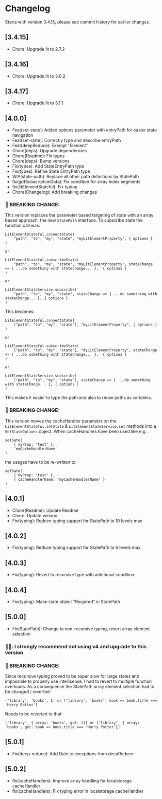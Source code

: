 # Changelog
Starts with version 3.4.15, please see commit history for earlier changes.

## [3.4.15]
- Chore: Upgrade lit to 2.7.2

## [3.4.16]
- Chore: Upgrade lit to 3.0.2

## [3.4.17]
- Chore: Upgrade lit to 3.1.1

## [4.0.0]
- Feat(set-state): Added options parameter with entryPath for easier state navigation
- Feat(set-state): Correctly type and describe entryPath
- Feat(deepReduce): Exempt "Element"
- Chore(deps): Upgrade dependencies
- Chore(Readme): Fix typos
- Chore(deps): Bump versions
- Fix(types): Add StateEntryPath type
- Fix(types): Refine State EntryPath type
- WIP(state-path): Replace all other path definitions by StatePath
- fix(getSubscriptionData): Fix condition for array index segments
- fix(litElementStateful): Fix typing
- Chore(Changelog): Add breaking changes
 
### 🚨 BREAKING CHANGE:
This version replaces the parameter based targeting of state with an array based approach, the new ``StatePath`` interface.
To subscribe state the function call was:
```
LitElementStateful.connectState(
    "path", "to", "my", "state", "myLitElementProperty", { options }
)

or

LitElementStateful.subscribeState(
    "path", "to", "my", "state", "myLitElementProperty", stateChange => { ...do something with stateChange... },  { options }
)

or

LitElementStateService.subscribe(
    "path", "to", "my", "state", stateChange => { ...do something with stateChange... }, { options }
)
```

This becomes:

```
LitElementStateful.connectState(
    ["path", "to", "my", "state"], "myLitElementProperty", { options }
)

or

LitElementStateful.subscribeState(
    ["path", "to", "my", "state"], "myLitElementProperty", stateChange => { ...do something with stateChange... },  { options }
)

or

LitElementStateService.subscribe(
    ["path", "to", "my", "state"], stateChange => { ...do something with stateChange... }, { options }
)
```
This makes it easier to type the path and also to reuse paths as variables.

### 🚨 BREAKING CHANGE:
This version moves the cacheHandler parameter on the ``LitElementStateful.setState`` & ``LitElementStateService.set`` methods into a ``SetStateOptions`` object.
When cacheHandlers have been used like e.g.:
```
setSate(
    { myProp: 'test' }, 
    'myCacheHandlerName'
)
```
the usages have to be re-written to:
```
setSate(
    { myProp: 'test' }, 
    { cacheHandlerName: 'myCacheHandlerName' }
)
```
## [4.0.1]
- Chore(Readme): Update Readme
- Chore: Update version
- Fix(typing): Reduce typing support for StatePath to 10 levels max

## [4.0.2]
- Fix(typing): Reduce typing support for StatePath to 6 levels max

## [4.0.3]
- Fix(typing): Revert to recursive type with additional condition

## [4.0.4]
- Fix(typing): Make state object "Required" in StatePath

## [5.0.0]
- Fix(StatePath): Change to non-recursive typing, revert array element selection

### 🚨🚨: I strongly recommend not using v4 and upgrade to this version

### 🚨 BREAKING CHANGE:
Since recursive typing proved to be super slow for large states and impossible to properly use intellisense, 
I had to revert to multiple function overloads.
As a consequence the StatePath array element selection had to be changed / reverted:
```
['library', 'books', 1] or ['library', 'books', book => book.title === 'Harry Potter']
```
Needs to be reverted to that:
```
['library', { array: 'books', get: 1}] or ['library', { array: 'books', get: book => book.title === 'Harry Potter'}]
```

## [5.0.1]
- Fix(deep-reduce): Add Date to exceptions from deepReduce

## [5.0.2]
- fix(cacheHandlers): Improve array handling for localstorage cacheHandler
- fix(cacheHandlers): Fix typing error in localstorage cacheHandler